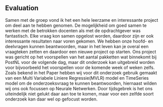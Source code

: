 ## Evaluation

Samen met de groep vond ik het een hele leerzame en interessante project om deel aan te hebben genomen. De mogelijkheid om goed samen te werken met de betrokken docenten als met de opdrachtgever was fantastisch. Elke vraag kon samen opgelost worden, daardoor zijn er ook interessante resultaten naar voren gekomen.
We hebben onze hoofd- en deelvragen kunnen beantwoorden, maar in het leven kan je overal een vraagteken zetten en daardoor een nieuwe project op starten. Ons project was gericht op het voorspellen van het aantal pakketten wat binnekomt bij PostNL voor de volgende dag, maar dit onderzoek kan uitgebreid worden voor bijvoorbeeld het voorspellen voor de komende week of weken zelfs. Zoals bekend in het Paper hebben wij voor dit onderzoek gebruik gemaakt van een Multi Variabele Liniere Regressie(MVLR) model en TimeSeries model om de onderzoeksvraag te kunnen beantwoorden, hiernaast wilden wij ons ook focussen op Neurale Netwerken. Door tijdsgebrek is het ons uiteindelijk niet gelukt daar aan toe te komen, maar voor een zelfde soort onderzoek kan daar wel op gefocust worden.

